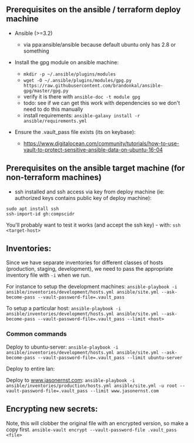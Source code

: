 ## Prerequisites on the ansible / terraform deploy machine

- Ansible (>=3.2)
  - via ppa:ansible/ansible because default ubuntu only has 2.8 or something

- Install the gpg module on ansible machine:
  - `mkdir -p ~/.ansible/plugins/modules`
  - `wget -O ~/.ansible/plugins/modules/gpg.py https://raw.githubusercontent.com/brandonkal/ansible-gpg/master/gpg.py`
  - verify it is there with `ansible-doc -t module gpg`
  - todo: see if we can get this work with dependencies so we don't need to do this manually
  - install requirements: `ansible-galaxy install -r ansible/requirements.yml`

- Ensure the .vault_pass file exists (its on keybase):
  - https://www.digitalocean.com/community/tutorials/how-to-use-vault-to-protect-sensitive-ansible-data-on-ubuntu-16-04

## Prerequisites on the ansible target machine (for non-terraform machines)
- ssh installed and ssh access via key from deploy machine (ie: authorized keys
  contains public key of deploy machine):
```
sudo apt install ssh
ssh-import-id gh:compscidr
```
You'll probably want to test it works (and accept the ssh key) - with:
`ssh <target-host>`

## Inventories:
Since we have separate inventories for different classes of hosts
(production, staging, development), we need to pass the appropriate inventory
file with `-i` when we run.

For instance to setup the development machines:
`ansible-playbook -i ansible/inventories/development/hosts.yml ansible/site.yml --ask-become-pass --vault-password-file=.vault_pass`

To setup a particular host:
`ansible-playbook -i ansible/inventories/development/hosts.yml ansible/site.yml --ask-become-pass --vault-password-file=.vault_pass --limit <host>`

### Common commands
Deploy to ubuntu-server:
`ansible-playbook -i ansible/inventories/development/hosts.yml ansible/site.yml --ask-become-pass --vault-password-file=.vault_pass --limit ubuntu-server`

Deploy to entire lan:

Deploy to www.jasonernst.com:
`ansible-playbook -i ansible/inventories/production/hosts.yml ansible/site.yml -u root --vault-password-file=.vault_pass --limit www.jasonernst.com`

## Encrypting new secrets:
Note, this will clobber the original file with an encrypted version, so make a copy first.
`ansible-vault encrypt --vault-password-file .vault_pass <file>`
